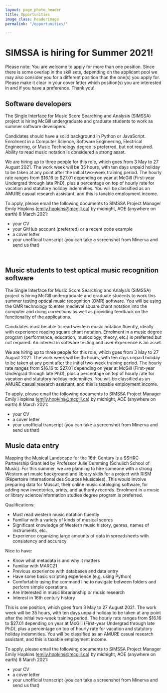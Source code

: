 ```yaml
---
layout: page_photo_header
title: Opportunities
image_class: headerimage
permalink: "/opportunities/"

---
```

# SIMSSA is hiring for Summer 2021! 

Please note: You are welcome to apply for more than one position. Since there is some overlap in the skill sets, depending on the applicant pool we may also consider you for a different position than the one(s) you apply for. Please make it clear in your cover letter which position(s) you are interested in and if you have a preference. Thank you!

## Software developers

The Single Interface for Music Score Searching and Analysis (SIMSSA) project is hiring McGill undergraduate and graduate students to work as summer software developers.

Candidates should have a solid background in Python or JavaScript. Enrolment in a Computer Science, Software Engineering, Electrical Engineering, or Music Technology degree is preferred, but not required. Ability to read music notation is considered a strong asset.

We are hiring up to three people for this role, which goes from 3 May to 27 August 2021. The work week will be 35 hours, with ten days unpaid holiday to be taken at any point after the initial two-week training period. The hourly rate ranges from $16.16 to $27.01 depending on year at McGill (First-year Undergrad through late PhD), plus a percentage on top of hourly rate for vacation and statutory holiday indemnities. You will be classified as an AMURE casual research assistant, and this is taxable employment income.

To apply, please email the following documents to SIMSSA Project Manager Emily Hopkins (emily.hopkins@mcgill.ca) by midnight, AOE (anywhere on earth) 8 March 2021:

* your CV
* your GitHub account (preferred) or a recent code example
* a cover letter
* your unofficial transcript (you can take a screenshot from Minerva and send us that)

 
## Music students to test optical music recognition software

The Single Interface for Music Score Searching and Analysis (SIMSSA) project is hiring McGill undergraduate and graduate students to work this summer testing optical music recognition (OMR) software. You will be using the OMR technology to enter medieval square chant notation into the computer and doing corrections as well as providing feedback on the functionality of the applications.

Candidates must be able to read western music notation fluently, ideally with experience reading square chant notation. Enrolment in a music degree program (performance, education, musicology, theory, etc.) is preferred but not required. An interest in software testing and user experience is an asset.

We are hiring up to three people for this role, which goes from 3 May to 27 August 2021. The work week will be 35 hours, with ten days unpaid holiday to be taken at any point after the initial two-week training period. The hourly rate ranges from $16.16 to $27.01 depending on year at McGill (First-year Undergrad through late PhD), plus a percentage on top of hourly rate for vacation and statutory holiday indemnities. You will be classified as an AMURE casual research assistant, and this is taxable employment income.

To apply, please email the following documents to SIMSSA Project Manager Emily Hopkins (emily.hopkins@mcgill.ca) by midnight, AOE (anywhere on earth) 8 March 2021:

* your CV
* a cover letter
* your unofficial transcript (you can take a screenshot from Minerva and send us that)


## Music data entry

Mapping the Musical Landscape for the 16th Century is a SSHRC Partnership Grant led by Professor Julie Cumming (Schulich School of Music). For this summer, we are planning to hire someone with a strong Western art music background and library skills for a project with RISM (Répertoire International des Sources Musicales). This would involve preparing data for Muscat, their online music cataloging software, for adding new inventories, prints, and authority records. Enrolment in a music or library science/information studies degree program is preferred.

Qualifications:
* Must read western music notation fluently
* Familiar with a variety of kinds of musical scores
* Significant knowledge of Western music history, genres, names of instruments, etc.
* Experience organizing large amounts of data in spreadsheets with consistency and accuracy

Nice to have:
* Know what metadata is and why it matters
* Familiar with MARC21
* Previous experience with databases and data entry
* Have some basic scripting experience (e.g. using Python)
* Comfortable using the command line to navigate between folders and perform simple operations
* Are interested in music librarianship or music research
* Interest in 16th century history

This is one position, which goes from 3 May to 27 August 2021. The work week will be 35 hours, with ten days unpaid holiday to be taken at any point after the initial two-week training period. The hourly rate ranges from $16.16 to $27.01 depending on year at McGill (First-year Undergrad through late PhD), plus a percentage on top of hourly rate for vacation and statutory holiday indemnities. You will be classified as an AMURE casual research assistant, and this is taxable employment income.

To apply, please email the following documents to SIMSSA Project Manager Emily Hopkins (emily.hopkins@mcgill.ca) by midnight, AOE (anywhere on earth) 8 March 2021:

* your CV
* a cover letter
* your unofficial transcript (you can take a screenshot from Minerva and send us that)

